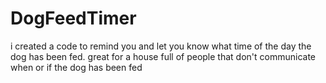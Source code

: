 # DogFeedTimer
i created a code to remind you and let you know what time of the day the dog has been fed. great for a house full of people that don't communicate when or if the dog has been fed
